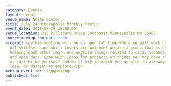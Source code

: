 ```yaml
---
category: Events
layout: event
venue_name: Nolte Center
title: July 24 Minneapolis Monthly Meetup
event_date: 2018-07-24 18:00:00
venue_location: 315 Pillsbury Drive Southeast,Minneapolis,MN 55455
source_meetup_content: true
excerpt: <p>This meeting will be an open lab time where we will work on projects.
  All skillsets and skill levels are welcome! We are a group that is dedicated to
  helping each other learn and explore things related to civic technology, open government,
  and open data. Come with ideas for projects or things you may have already started,
  or just bring yourself and we'll try to match you up with an already existing project,
  idea, or dataset to explore.</p>
meetup_event_id: tlqgqpyxkbgc
published: true
---
```

